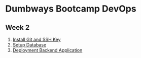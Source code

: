 # Dumbways Bootcamp DevOps
## Week 2

1. [Install Git and SSH Key](#)
2. [Setup Database](#)
3. [Deployment Backend Application](#)
